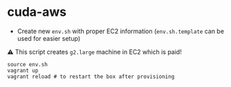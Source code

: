 # cuda-aws

* Create new `env.sh` with proper EC2 information (`env.sh.template` can be used for easier setup)

:warning: This script creates `g2.large` machine in EC2 which is paid!

```
source env.sh
vagrant up
vagrant reload # to restart the box after provisioning
```
